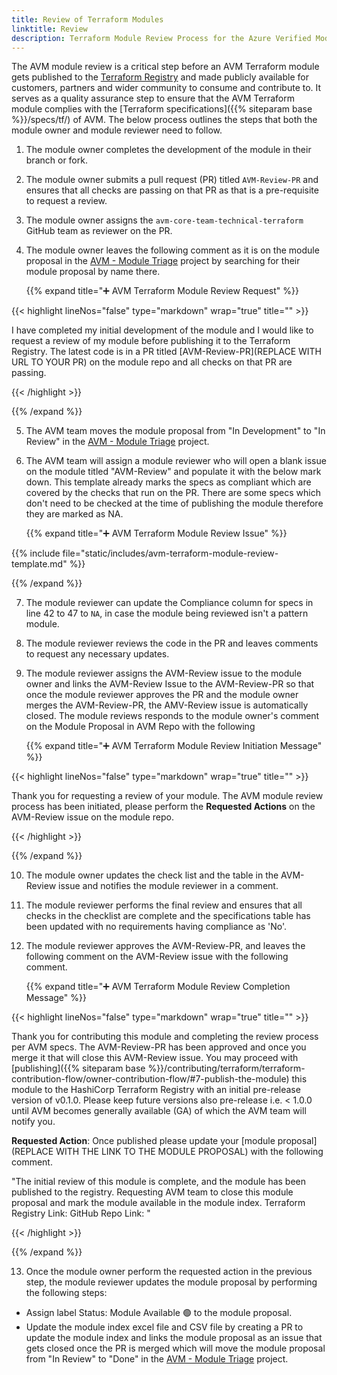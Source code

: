 ```yaml
---
title: Review of Terraform Modules
linktitle: Review
description: Terraform Module Review Process for the Azure Verified Modules (AVM) program
---
```



The AVM module review is a critical step before an AVM Terraform module gets published to the [Terraform Registry](https://registry.terraform.io/) and made publicly available for customers, partners and wider community to consume and contribute to. It serves as a quality assurance step to ensure that the AVM Terraform module complies with the [Terraform specifications]({{% siteparam base %}}/specs/tf/) of AVM. The below process outlines the steps that both the module owner and module reviewer need to follow.

1. The module owner completes the development of the module in their branch or fork.

2. The module owner submits a pull request (PR) titled `AVM-Review-PR` and ensures that all checks are passing on that PR as that is a pre-requisite to request a review.

3. The module owner assigns the `avm-core-team-technical-terraform` GitHub team as reviewer on the PR.

4. The module owner leaves the following comment as it is on the module proposal in the [AVM - Module Triage](https://github.com/orgs/zojovano/projects/529) project by searching for their module proposal by name there.

    {{% expand title="➕ AVM Terraform Module Review Request" %}}

{{< highlight lineNos="false" type="markdown" wrap="true" title="" >}}

I have completed my initial development of the module and I would like to request a review of my module before publishing it to the Terraform Registry. The latest code is in a PR titled [AVM-Review-PR](REPLACE WITH URL TO YOUR PR) on the module repo and all checks on that PR are passing.

{{< /highlight >}}

{{% /expand %}}

5. The AVM team moves the module proposal from "In Development" to "In Review" in the [AVM - Module Triage](https://github.com/orgs/zojovano/projects/529) project.

6. The AVM team will assign a module reviewer who will open a blank issue on the module titled "AVM-Review" and populate it with the below mark down. This template already marks the specs as compliant which are covered by the checks that run on the PR. There are some specs which don't need to be checked at the time of publishing the module therefore they are marked as NA.

    {{% expand title="➕ AVM Terraform Module Review Issue" %}}

{{% include file="static/includes/avm-terraform-module-review-template.md" %}}

{{% /expand %}}

7. The module reviewer can update the Compliance column for specs in line 42 to 47 to `NA`, in case the module being reviewed isn't a pattern module.

8. The module reviewer reviews the code in the PR and leaves comments to request any necessary updates.

9. The module reviewer assigns the AVM-Review issue to the module owner and links the AVM-Review Issue to the AVM-Review-PR so that once the module reviewer approves the PR and the module owner merges the AVM-Review-PR, the AMV-Review issue is automatically closed. The module reviews responds to the module owner's comment on the Module Proposal in AVM Repo with the following

    {{% expand title="➕ AVM Terraform Module Review Initiation Message" %}}

{{< highlight lineNos="false" type="markdown" wrap="true" title="" >}}

Thank you for requesting a review of your module. The AVM module review process has been initiated, please perform the **Requested Actions** on the AVM-Review issue on the module repo.

{{< /highlight >}}

{{% /expand %}}

10. The module owner updates the check list and the table in the AVM-Review issue and notifies the module reviewer in a comment.

11. The module reviewer performs the final review and ensures that all checks in the checklist are complete and the specifications table has been updated with no requirements having compliance as 'No'.

12. The module reviewer approves the AVM-Review-PR, and leaves the following comment on the AVM-Review issue with the following comment.

    {{% expand title="➕ AVM Terraform Module Review Completion Message" %}}

{{< highlight lineNos="false" type="markdown" wrap="true" title="" >}}

Thank you for contributing this module and completing the review process per AVM specs. The AVM-Review-PR has been approved and once you merge it that will close this AVM-Review issue. You may proceed with [publishing]({{% siteparam base %}}/contributing/terraform/terraform-contribution-flow/owner-contribution-flow/#7-publish-the-module) this module to the HashiCorp Terraform Registry with an initial pre-release version of v0.1.0. Please keep future versions also pre-release i.e. < 1.0.0 until AVM becomes generally available (GA) of which the AVM team will notify you.

**Requested Action**: Once published please update your [module proposal](REPLACE WITH THE LINK TO THE MODULE PROPOSAL) with the following comment.

"The initial review of this module is complete, and the module has been published to the registry. Requesting AVM team to close this module proposal and mark the module available in the module index.
Terraform Registry Link: <REPLACE WITH THE LINK OF THE MODULE IN TERRAFORM REGISTRY>
GitHub Repo Link: <REPLACE WITH THE LINK OF THE MODULE IN GITHUB>"

{{< /highlight >}}

{{% /expand %}}

13. Once the module owner perform the requested action in the previous step, the module reviewer updates the module proposal by performing the following steps:

- Assign label Status: Module Available :green_circle: to the module proposal.
- Update the module index excel file and CSV file by creating a PR to update the module index and links the module proposal as an issue that gets closed once the PR is merged which will move the module proposal from "In Review" to "Done" in the [AVM - Module Triage](https://github.com/orgs/zojovano/projects/529) project.
